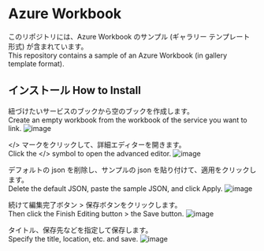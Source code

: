 # Azure Workbook
このリポジトリには、Azure Workbook のサンプル (ギャラリー テンプレート形式) が含まれています。  
This repository contains a sample of an Azure Workbook (in gallery template format).


## インストール How to Install
紐づけたいサービスのブックから空のブックを作成します。  
Create an empty workbook from the workbook of the service you want to link.
![image](https://github.com/user-attachments/assets/f23bf875-a28d-45ff-8551-334d6f92a4c8)

</> マークをクリックして、詳細エディターを開きます。  
Click the </> symbol to open the advanced editor.
![image](https://github.com/user-attachments/assets/b927e65a-e863-48f4-b936-6e430e35d209)

デフォルトの json を削除し、サンプルの json を貼り付けて、適用をクリックします。  
Delete the default JSON, paste the sample JSON, and click Apply.
![image](https://github.com/user-attachments/assets/a9a0d8f4-350e-4415-8fa4-27fa1b3f401e)

続けて編集完了ボタン > 保存ボタンをクリックします。  
Then click the Finish Editing button > the Save button.
![image](https://github.com/user-attachments/assets/59539dc7-6775-46a5-8c4a-79fb06dd8004)

タイトル、保存先などを指定して保存します。  
Specify the title, location, etc. and save.
![image](https://github.com/user-attachments/assets/962fb482-62ee-4337-8038-014b2cf10b2a)

